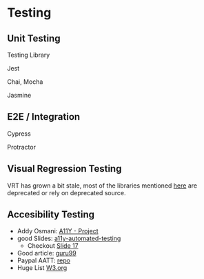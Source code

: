 # Testing

## Unit Testing

  Testing Library

  Jest

  Chai, Mocha

  Jasmine

## E2E / Integration

  Cypress

  Protractor

## Visual Regression Testing

  VRT has grown a bit stale, most of the libraries mentioned [here](https://github.com/mojoaxel/awesome-regression-testing) are deprecated or rely on deprecated source.

## Accesibility Testing

  - Addy Osmani: [A11Y - Project](https://addyosmani.com/a11y/)
  - good Slides: [a11y-automated-testing](https://marcysutton.github.io/a11y-automated-testing/)
    - Checkout [Slide 17](https://marcysutton.github.io/a11y-automated-testing/#/17)
  - Good article: [guru99](https://www.guru99.com/accessibility-testing.html)
  - Paypal AATT: [repo](https://github.com/paypal/AATT)
  - Huge List [W3.org](https://www.w3.org/WAI/ER/tools/)